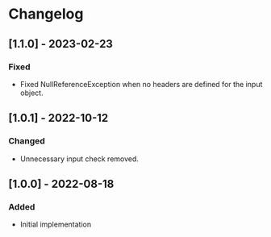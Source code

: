 # Changelog

## [1.1.0] - 2023-02-23
### Fixed
- Fixed NullReferenceException when no headers are defined for the input object.

## [1.0.1] - 2022-10-12
### Changed
- Unnecessary input check removed.

## [1.0.0] - 2022-08-18
### Added
- Initial implementation